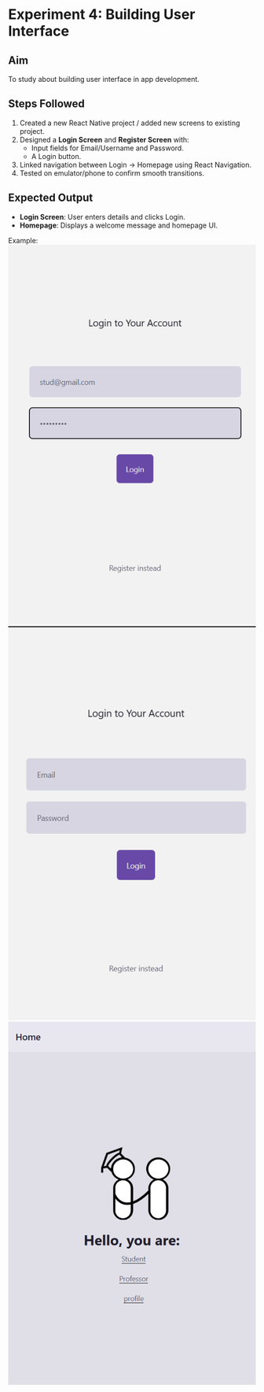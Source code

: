 # Experiment 4: Building User Interface 

## Aim  
To study about building user interface in app development.

## Steps Followed  
1. Created a new React Native project / added new screens to existing project.  
2. Designed a **Login Screen** and **Register Screen** with:  
   - Input fields for Email/Username and Password.  
   - A Login button.    
4. Linked navigation between Login → Homepage using React Navigation.  
5. Tested on emulator/phone to confirm smooth transitions.  

## Expected Output  
- **Login Screen**: User enters details and clicks Login.  
- **Homepage**: Displays a welcome message and homepage UI.  


Example: 
![Login Screen](register.png)  
![Login Screen](login.png)  
![Homepage Screen](index.png)  
